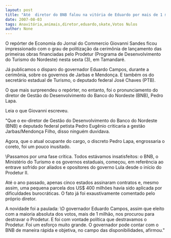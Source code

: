 ```yaml
---
layout: post
title: "Até  diretor do BNB falou na vitória de Eduardo por mais de 1 milhão de votos "
date: 2007-08-03
tags: Anavitória,animais,diretor,eduardo,skate,Votos Nulos
author: None
---
```

O rep&oacute;rter de Economia do Jornal do Commercio Giovanni Sandes ficou impressionado com o grau de politiza&ccedil;&atilde;o da cerim&ocirc;nia de lan&ccedil;amento das primeiras obras financiadas pelo Prodetur (Programa&nbsp;de Desenvolvimento do Turismo do Nordeste) nesta sexta (3), em Tamandar&eacute;. 

J&aacute; publicamos o disparo do governador Eduardo Campos, durante a cerim&ocirc;nia, sobre os governos de Jarbas e Mendon&ccedil;a. E tamb&eacute;m os do secret&aacute;rio estadual de Turismo, o deputado federal Jos&eacute; Chaves (PTB). 

O que mais surpreendeu o rep&oacute;rter, no entanto, foi o pronunciamento do diretor de Gest&atilde;o do Desenvolvimento do Banco do Nordeste (BNB), Pedro Lapa. 

Leia o que Giovanni escreveu. 

&quot;Que o ex-diretor de Gest&atilde;o do Desenvolvimento do Banco do Nordeste (BNB) e deputado federal petista Pedro Eug&ecirc;nio criticaria a gest&atilde;o Jarbas/Mendon&ccedil;a Filho, disso ningu&eacute;m duvidava. 

Agora, que o atual ocupante do cargo, o discreto Pedro Lapa, engrossaria o coreto, foi um pouco inusitado. 

\Passamos por uma fase cr&iacute;tica. Todos est&aacute;vamos insatisfeitos: o BNB, o Minist&eacute;rio do Turismo e os governos estaduais\, come&ccedil;ou, em refer&ecirc;ncia ao entrave sofrido por aliados e opositores do governo Lula desde o in&iacute;cio do Prodetur II. 

At&eacute; o ano passado, apenas cinco estados assinaram contratos e, mesmo assim, uma pequena parcela dos US$ 400 milh&otilde;es havia sido aplicada por dificuldades burocr&aacute;ticas. O fato j&aacute; foi exaustivamente comentado pelo pr&oacute;prio diretor. 

A novidade foi a paulada: \O governador Eduardo Campos, assim que eleito com a maioria absoluta dos votos, mais de 1 milh&atilde;o, nos procurou para destravar o Prodetur. E foi com vontade pol&iacute;tica que destravamos o Prodetur. Foi um esfor&ccedil;o muito grande. O governador pode contar com o BNB de maneira r&aacute;pida e objetiva, no campo das disponibilidades\, afirmou.&quot; 